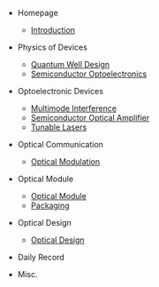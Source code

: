 - Homepage
  - [Introduction](Homepage/Intro)


- Physics of Devices
  - [Quantum Well Design](PhysicsOfDevices/量子阱设计.md)
  - [Semiconductor Optoelectronics](PhysicsOfDevices\SemiconductorOptoelectronics.md)

- Optoelectronic Devices
  - [Multimode Interference](OptoelectronicDevices/MMI.md)
  - [Semiconductor Optical Amplifier](OptoelectronicDevices/SemiconductorOpticalAmplifier.md)
  - [Tunable Lasers](OptoelectronicDevices/TunableLasers.md)


- Optical Communication
  - [Optical Modulation](OpticalCommunication/OpticalModulation.md)


- Optical Module
  - [Optical Module](OpticalModule/OpticalModule.md)
  - [Packaging](OpticalModule/Packaging.md)


- Optical Design
  - [Optical Design](OpticalDesign/光学系统设计.md)


- Daily Record


- Misc.